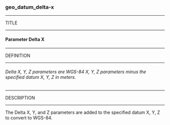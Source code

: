 ### geo_datum_delta-x



------
TITLE

------

#### Parameter Delta X



------
DEFINITION

------

###### Delta X, Y, Z parameters are WGS-84 X, Y, Z parameters minus the specified datum X, Y, Z in meters.



------
DESCRIPTION

------

The Delta X, Y, and Z parameters are added to the specified datum X, Y, Z to convert to WGS-84.